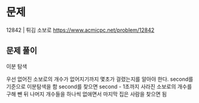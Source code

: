 # 문제

12842 | 튀김 소보로
https://www.acmicpc.net/problem/12842

## 문제 풀이

이분 탐색

우선 없어진 소보로의 개수가 없어지기까지 몇초가 걸렸는지를 알아야 한다.
second를 기준으로 이분탐색을 함
second를 찾으면 second - 1초까지 사라진 소보로의 개수를 구해 뺀 뒤 나머지 개수들을 하나씩 없애면서 마지막 집은 사람을 찾으면 됨
